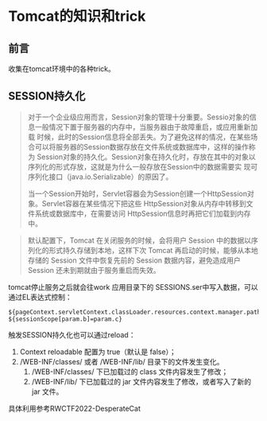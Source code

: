 # Tomcat的知识和trick

## 前言

收集在tomcat环境中的各种trick。



## SESSION持久化

> 对于一个企业级应用而言，Session对象的管理十分重要。Sessio对象的信息一般情况下置于服务器的内存中，当服务器由于故障重启，或应用重新加载 时候，此时的Session信息将全部丢失。为了避免这样的情况，在某些场合可以将服务器的Session数据存放在文件系统或数据库中，这样的操作称为 Session对象的持久化。Session对象在持久化时，存放在其中的对象以序列化的形式存放，这就是为什么一般存放在Session中的数据需要实 现可序列化接口（java.io.Serializable）的原因了。
>
> 当一个Session开始时，Servlet容器会为Session创建一个HttpSession对象。Servlet容器在某些情况下把这些 HttpSession对象从内存中转移到文件系统或数据库中，在需要访问 HttpSession信息时再把它们加载到内存中。

> 默认配置下，Tomcat 在关闭服务的时候，会将用户 Session 中的数据以序列化的形式持久存储到本地，这样下次 Tomcat 再启动的时候，能够从本地存储的 Session 文件中恢复先前的 Session 数据内容，避免造成用户 Session 还未到期就由于服务重启而失效。

tomcat停止服务之后就会往work 应用目录下的 SESSIONS.ser中写入数据，可以通过EL表达式控制：

```
${pageContext.servletContext.classLoader.resources.context.manager.pathname=param.a}
${sessionScope[param.b]=param.c}
```

触发SESSION持久化也可以通过reload：

1. Context reloadable 配置为 true（默认是 false）；
2. /WEB-INF/classes/ 或者 /WEB-INF/lib/ 目录下的文件发生变化。
   1. /WEB-INF/classes/ 下已加载过的 class 文件内容发生了修改；
   2. /WEB-INF/lib/ 下已加载过的 jar 文件内容发生了修改，或者写入了新的 jar 文件。

具体利用参考RWCTF2022-DesperateCat



